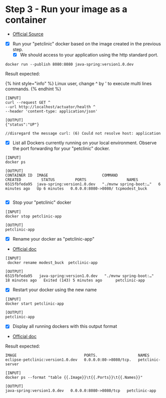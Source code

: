 # Step 3 - Run your image as a container

* [Official Source](https://docs.docker.com/language/java/run-containers/)

<!---->

* [x] Run your "petclinic" docker based on the image created in the previous step.
  * [x] We should access to your application using the http standard port.

```
docker run --publish 8080:8080 java-spring:version1.0.dev
```

Result expected:

{% hint style="info" %}
Linux user, change ^ by ' to execute multi lines commands.
{% endhint %}

```
[INPUT]
curl --request GET ^
--url http://localhost/actuator/health ^
--header 'content-type: application/json'

[OUTPUT]
{"status":"UP"}

//disregard the message curl: (6) Could not resolve host: application
```

* [x] List all Dockers currently running on your local environment. Observe the port forwarding for your "petclinic" docker.

```
[INPUT]
docker ps

[OUTPUT]
CONTAINER ID  IMAGE                        COMMAND                  CREATED         STATUS         PORTS                  NAMES 
6515fbfeda95  java-spring:version1.0.dev   "./mvnw spring-boot:…"   6 minutes ago   Up 6 minutes   0.0.0.0:8080->8080/ tcpmodest_buck


```

* [x] Stop your "petclinic" docker

```
[INPUT]
docker stop petclinic-app 

[OUTPUT]
petclinic-app
```

* [x] Rename your docker as "petclinic-app"

<!---->

* [Official doc](https://docs.docker.com/engine/reference/commandline/rename/)

```
[INPUT]
 docker rename modest_buck  petclinic-app

[OUTPUT]
6515fbfeda95   java-spring:version1.0.dev   "./mvnw spring-boot:…"   18 minutes ago   Exited (143) 5 minutes ago      petclinic-app
```

* [x] Restart your docker using the new name

```
[INPUT]
docker start petclinic-app

[OUTPUT]
petclinic-app
```

* [x] Display all running dockers with this output format

<!---->

* [Official doc](https://docs.docker.com/config/formatting/)

Result expected:

```
IMAGE                              PORTS.                  NAMES
eclipse-petclinic:version1.0.dev   0.0.0.0:80->8080/tcp.   petclinic-server
```

```
[INPUT]
docker ps --format "table {{.Image}}\t{{.Ports}}\t{{.Names}}"

[OUTPUT]
java-spring:version1.0.dev   0.0.0.0:8080->8080/tcp   petclinic-app
```

